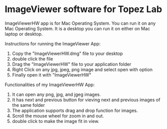 # ImageViewer software for Topez Lab

ImageViewerHW app is for Mac Operating System. You can run it on any Mac Operating System. It is a desktop you can run it on either on Mac laptop or desktop.

Instructions for running the ImageViewer App:
1. Copy the "ImageViewerHW.dmg" file to your desktop
2. double click the file
3. Drag the "ImageViewerHW" file to your application folder
4. Right Click on any jpg, jpeg, png image and select open with option
5. Finally open it with "ImageViewerHW"

Functionalities of my ImageViewerHW App:
1. It can open any png, jpg, and jgeg images.
2. It has next and previous button for vieving next and previous images of the same folder
3. The application supports drag and drop function for images.
4. Scroll the mouse wheel for zoom in and out.
5. double click to make the image fit in view.
